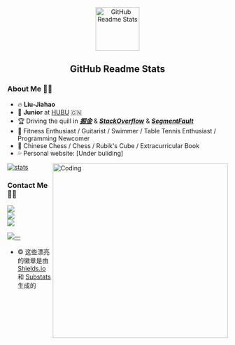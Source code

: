 <div align=center><img width="100px" src="https://res.cloudinary.com/anuraghazra/image/upload/v1594908242/logo_ccswme.svg" align="center" alt="GitHub Readme Stats"/></div>

<h2 align="center">GitHub Readme Stats</h2>

### About Me 🙋‍♂️

- 🔥&nbsp;**Liu-Jiahao**
- 💢 **Junior** at [HUBU](https://www.hubu.edu.cn/) 🇨🇳
- 🏆 Driving the quill in ***[掘金](https://juejin.cn/user/4416070016570494/)*** & [***StackOverflow***](https://stackoverflow.com/users/16805680/wu-yikun) & ***[SegmentFault](https://segmentfault.com/u/suxder)*** 
- 🥩  Fitness Enthusiast / Guitarist / Swimmer / Table Tennis Enthusiast / Programming Newcomer
- 🍺  Chinese Chess / Chess / Rubik's Cube / Extracurricular Book
- 💦 Personal website: [Under buliding]

[![stats](https://github-readme-stats-izh7piylk.vercel.app/api?username=suxder&hide=prs,contribs&show_icons=true&bg_color=DEG,E66345,A65481&title_color=FFFFFF&text_color=FFFFFF&icon_color=FFFFFF)](https://github.com/Wu-yikun/)  <img align="right" alt="Coding" width="400" src="http://ww1.sinaimg.cn/large/007ZrBGhly1gudvpgzrwtg60m80gok0f02.gif">

### Contact Me 👨‍💻

<a href="https://www.facebook.com/profile.php?id=100079868364481" target="_blank"><img src="https://img.shields.io/badge/facebook%20@Liu JiaHao-344E86?style=for-the-badge&logo=facebook&logoColor=white"/></a><br>
<a href="https://twitter.com/leslie_pluto" target="_blank"><img src="https://img.shields.io/badge/twitter%20@Liu JiaHao-0D95E8?style=for-the-badge&logo=twitter&logoColor=white"/></a><br>
<a href="Under building"><img src="https://img.shields.io/badge/My%20Website:%20Under building-8E2DE2?style=for-the-badge&logo=google%20chrome&logoColor=white"/></a>

[![一](https://img.shields.io/badge/GitHub-@LiuJiaHao-red?&logo=github&style=plastic)](https://github.com/suxder)

* © 这些漂亮的徽章是由 <a href="https://shields.io/">Shields.io</a> 和 <a href="https://github.com/spencerwooo/Substats">Substats</a>生成的


